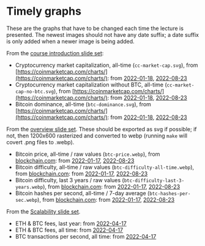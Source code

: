 Timely graphs
=============

These are the graphs that have to be changed each time the lecture is presented.  The newest images should not have any date suffix; a date suffix is only added when a newer image is being added.

From the [course introduction slide set](../../../uva/introduction.html#/):

- Cryptocurrency market capitalization, all-time (`cc-market-cap.svg`), from [https://coinmarketcap.com/charts/](https://coinmarketcap.com/charts/): from [2022-01-18](cc-market-cap-2022-01-18.svg), [2022-08-23](cc-market-cap.svg)
- Cryptocurrency market capitalization without BTC, all-time (`cc-market-cap-no-btc.svg`), from [https://coinmarketcap.com/charts/](https://coinmarketcap.com/charts/): from [2022-01-18](cc-market-cap-no-btc-2022-01-18.svg), [2022-08-23](cc-market-cap-no-btc.svg)
- Bitcoin dominance, all-time (`btc-dominance.svg`), from [https://coinmarketcap.com/charts/](https://coinmarketcap.com/charts/): from [2022-01-18](btc-dominance-2022-01-18.svg), [2022-08-23](btc-dominance.svg)

From the [overview slide set](../../overview.html#/).  These should be exported as svg if possible; if not, then 1200x600 rasterized and converted to webp (running `make` will covert .png files to .webp).

- Bitcoin price, all-time / raw values (`btc-price.webp`), from [blockchain.com](https://www.blockchain.com/charts/market-price): from [2022-01-17](btc-price-2022-01-17.png), [2022-08-23](btc-price.webp)
- Bitcoin difficulty, all-time / raw values  (`btc-difficulty-all-time.webp`), from [blockchain.com](https://www.blockchain.com/en/charts/difficulty): from [2022-01-17](btc-difficulty-all-time-2022-01-17.png), [2022-08-23](btc-difficulty-all-time.webp)
- Bitcoin difficulty, last 3 years / raw values (`btc-difficulty-last-3-years.webp`), from [blockchain.com](https://www.blockchain.com/en/charts/difficulty): from [2022-01-17](btc-difficulty-last-3-years-2022-01-17.png), [2022-08-23](btc-difficulty-last-3-years.webp)
- Bitcoin hashes per second, all-time / 7-day average (`btc-hashes-per-sec.webp`), from [blockchain.com](https://www.blockchain.com/charts/hash-rate): from [2022-01-17](btc-hashes-per-sec-2022-01-17.png), [2022-08-23](btc-hashes-per-sec.webp)


From the [Scalability slide set](../../scalability.html#/).

- ETH & BTC fees, last year: from [2022-04-17](btc-eth-fees-1year.webp)
- ETH & BTC fees, all time: from [2022-04-17](btc-eth-fees-alltime.webp)
- BTC transactions per second, all time: from [2022-04-17](btc-tps.webp)
